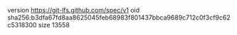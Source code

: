 version https://git-lfs.github.com/spec/v1
oid sha256:b3dfa67fd8aa8625045feb68983f801437bbca9689c712c0f3cf9c62c5318300
size 13558
